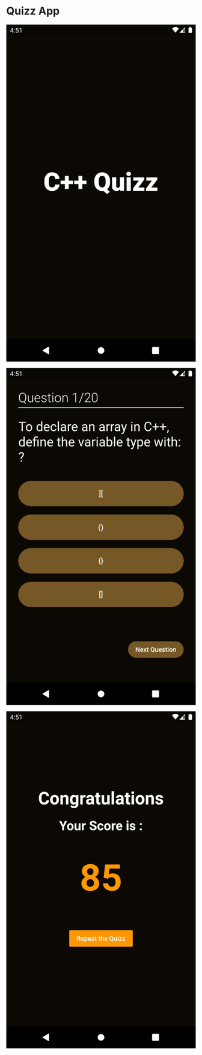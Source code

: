# Quizz App

![splash](/quizz/Screenshot1.png)

![Questions](/quizz/Screenshot2.png)

![Score](/quizz/Screenshot3.png)
